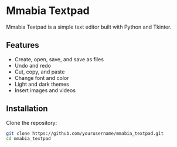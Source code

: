 # Mmabia Textpad

Mmabia Textpad is a simple text editor built with Python and Tkinter.

## Features

- Create, open, save, and save as files
- Undo and redo
- Cut, copy, and paste
- Change font and color
- Light and dark themes
- Insert images and videos

## Installation

Clone the repository:

```bash
git clone https://github.com/yourusername/mmabia_textpad.git
cd mmabia_textpad

